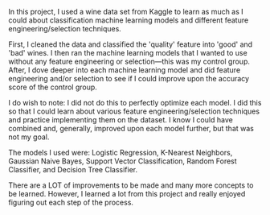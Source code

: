 In this project, I used a wine data set from Kaggle to learn as much as I could about classification machine learning models and different feature engineering/selection techniques. 

First, I cleaned the data and classified the 'quality' feature into 'good' and 'bad' wines. I then ran the machine learning models that I wanted to use without any feature engineering or selection—this was my control group. After, I dove deeper into each machine learning model and did feature engineering and/or selection to see if I could improve upon the accuracy score of the control group.

I do wish to note: I did not do this to perfectly optimize each model. I did this so that I could learn about various feature engineering/selection techniques and practice implementing them on the dataset. I know I could have combined and, generally, improved upon each model further, but that was not my goal.

The models I used were: Logistic Regression, K-Nearest Neighbors, Gaussian Naive Bayes, Support Vector Classification, Random Forest Classifier, and Decision Tree Classifier.

There are a LOT of improvements to be made and many more concepts to be learned. However, I learned a lot from this project and really enjoyed figuring out each step of the process.
